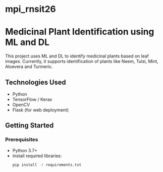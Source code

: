 # mpi_rnsit26

# Medicinal Plant Identification using ML and DL

This project uses ML and DL to identify medicinal plants based on leaf images. Currently, it supports identification of plants like Neem, Tulsi, Mint, Aloevera and Turmeric.

## Technologies Used
- Python
- TensorFlow / Keras
- OpenCV
- Flask (for web deployment)

## Getting Started

### Prerequisites
- Python 3.7+
- Install required libraries:
  ```bash
  pip install -r requirements.txt
